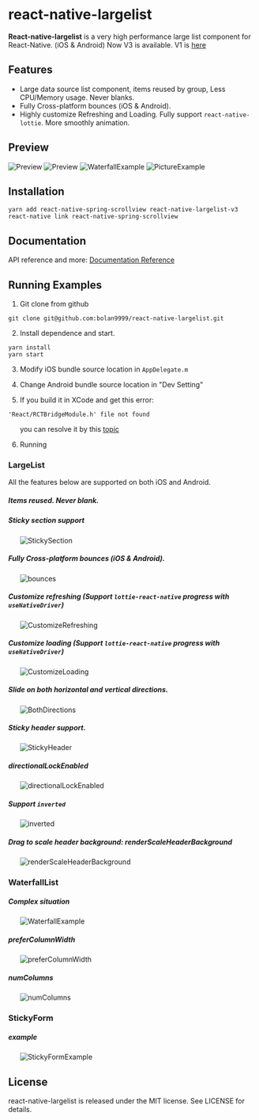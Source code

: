 # react-native-largelist

**React-native-largelist** is a very high performance large list component for React-Native. (iOS & Android) Now V3 is available. V1 is [here](https://github.com/bolan9999/react-native-largelist/tree/V1)

## Features

* Large data source list component, items reused by group, Less CPU/Memory usage. Never blanks.
* Fully Cross-platform bounces (iOS & Android).
* Highly customize Refreshing and Loading. Fully support `react-native-lottie`. More smoothly animation.

## Preview
![Preview](./docs/res/LottieRefreshing.gif)
![Preview](./docs/res/LottieLoading.gif)
![WaterfallExample](./docs/res/WaterfallExample.gif)
![PictureExample](./docs/res/PictureExample.gif)

## Installation
```
yarn add react-native-spring-scrollview react-native-largelist-v3
react-native link react-native-spring-scrollview
```

## Documentation

API reference and more:  [Documentation Reference](https://bolan9999.github.io/react-native-largelist/)

## Running Examples

1. Git clone from github
```
git clone git@github.com:bolan9999/react-native-largelist.git
```

2. Install dependence and start.

```
yarn install
yarn start
```

3. Modify iOS bundle source location in `AppDelegate.m`

4. Change Android bundle source location in "Dev Setting"

5. If you build it in XCode and get this error:
```
'React/RCTBridgeModule.h' file not found
```
  &nbsp;&nbsp;&nbsp;&nbsp;&nbsp;&nbsp;you can resolve it by this [topic](https://github.com/facebook/react-native/issues/22000#issuecomment-438201084)

6. Running

### LargeList

All the features below are supported on both iOS and Android.

##### Items reused. Never blank.

##### Sticky section support

&nbsp;&nbsp;&nbsp;&nbsp;&nbsp;&nbsp;![StickySection](./docs/res/StickySection.gif)

##### Fully Cross-platform bounces (iOS & Android).

&nbsp;&nbsp;&nbsp;&nbsp;&nbsp;&nbsp;![bounces](./docs/res/bounces.gif)

##### Customize refreshing (Support `lottie-react-native` progress with `useNativeDriver`)

&nbsp;&nbsp;&nbsp;&nbsp;&nbsp;&nbsp;![CustomizeRefreshing](./docs/res/CustomizeRefreshing.gif)

##### Customize loading (Support `lottie-react-native` progress with `useNativeDriver`)

&nbsp;&nbsp;&nbsp;&nbsp;&nbsp;&nbsp;![CustomizeLoading](./docs/res/CustomizeLoading.gif)

##### Slide on both horizontal and vertical directions.

&nbsp;&nbsp;&nbsp;&nbsp;&nbsp;&nbsp;![BothDirections](./docs/res/BothDirections.gif)

##### Sticky header support.

&nbsp;&nbsp;&nbsp;&nbsp;&nbsp;&nbsp;![StickyHeader](./docs/res/StickyHeader.gif)

##### directionalLockEnabled

&nbsp;&nbsp;&nbsp;&nbsp;&nbsp;&nbsp;![directionalLockEnabled](./docs/res/directionalLockEnabled.gif)

##### Support `inverted`

&nbsp;&nbsp;&nbsp;&nbsp;&nbsp;&nbsp;![inverted](./docs/res/inverted.gif)

##### Drag to scale header background: renderScaleHeaderBackground

&nbsp;&nbsp;&nbsp;&nbsp;&nbsp;&nbsp;![renderScaleHeaderBackground](./docs/res/renderScaleHeaderBackground.gif)

### WaterfallList

##### Complex situation

&nbsp;&nbsp;&nbsp;&nbsp;&nbsp;&nbsp;![WaterfallExample](./docs/res/WaterfallExample.png)

##### preferColumnWidth

&nbsp;&nbsp;&nbsp;&nbsp;&nbsp;&nbsp;![preferColumnWidth](./docs/res/preferColumnWidth.gif)

##### numColumns

&nbsp;&nbsp;&nbsp;&nbsp;&nbsp;&nbsp;![numColumns](./docs/res/numColumns.gif)

### StickyForm

##### example

&nbsp;&nbsp;&nbsp;&nbsp;&nbsp;&nbsp;![StickyFormExample](./docs/res/StickyFormExample.gif)


## License

react-native-largelist is released under the MIT license. See LICENSE for details.

